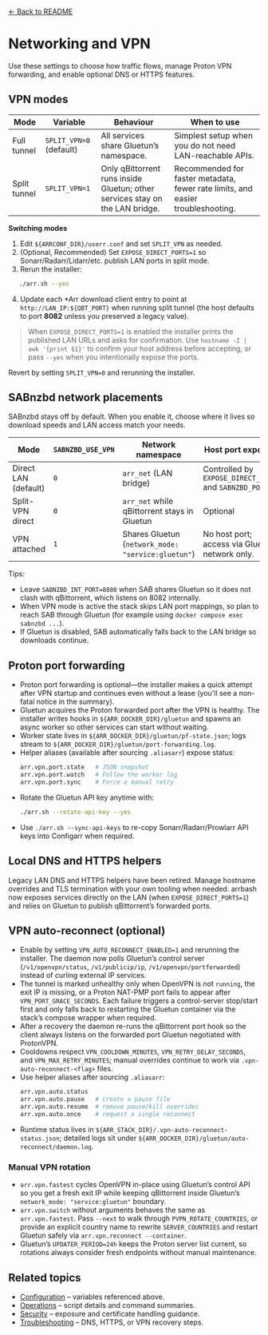 [← Back to README](../README.md)

# Networking and VPN

Use these settings to choose how traffic flows, manage Proton VPN forwarding, and enable optional DNS or HTTPS features.

## VPN modes
| Mode | Variable | Behaviour | When to use |
| --- | --- | --- | --- |
| Full tunnel | `SPLIT_VPN=0` (default) | All services share Gluetun’s namespace. | Simplest setup when you do not need LAN-reachable APIs. |
| Split tunnel | `SPLIT_VPN=1` | Only qBittorrent runs inside Gluetun; other services stay on the LAN bridge. | Recommended for faster metadata, fewer rate limits, and easier troubleshooting. |

**Switching modes**
1. Edit `${ARRCONF_DIR}/userr.conf` and set `SPLIT_VPN` as needed.
2. (Optional, Recommended) Set `EXPOSE_DIRECT_PORTS=1` so Sonarr/Radarr/Lidarr/etc. publish LAN ports in split mode.
3. Rerun the installer:
```bash
   ./arr.sh --yes
   ```
4. Update each *Arr download client entry to point at `http://LAN_IP:${QBT_PORT}` when running split tunnel (the
   host defaults to port **8082** unless you preserved a legacy value).

> When `EXPOSE_DIRECT_PORTS=1` is enabled the installer prints the published LAN URLs and asks for confirmation. Use `hostname -I | awk '{print $1}'` to confirm your host address before accepting, or pass `--yes` when you intentionally expose the ports.

Revert by setting `SPLIT_VPN=0` and rerunning the installer.

## SABnzbd network placements

SABnzbd stays off by default. When you enable it, choose where it lives so download speeds and LAN access match your needs.

| Mode | `SABNZBD_USE_VPN` | Network namespace | Host port exposure | Notes |
| --- | --- | --- | --- | --- |
| Direct LAN (default) | `0` | `arr_net` (LAN bridge) | Controlled by `EXPOSE_DIRECT_PORTS` and `SABNZBD_PORT`. | Keeps SAB reachable by Sonarr/Radarr/Lidarr/Prowlarr over the LAN. |
| Split-VPN direct | `0` | `arr_net` while qBittorrent stays in Gluetun | Optional | Works well with the default qBittorrent port (`8082`) so SAB can keep port 8080. |
| VPN attached | `1` | Shares Gluetun (`network_mode: "service:gluetun"`) | No host port; access via Gluetun network only. | Use when Usenet providers must see the VPN exit IP. |

Tips:

- Leave `SABNZBD_INT_PORT=8080` when SAB shares Gluetun so it does not clash with qBittorrent, which listens on 8082 internally.
- When VPN mode is active the stack skips LAN port mappings, so plan to reach SAB through Gluetun (for example using `docker compose exec sabnzbd ...`).
- If Gluetun is disabled, SAB automatically falls back to the LAN bridge so downloads continue.

## Proton port forwarding
- Proton port forwarding is optional—the installer makes a quick attempt after VPN startup and continues even without a lease (you'll see a non-fatal notice in the summary).
- Gluetun acquires the Proton forwarded port after the VPN is healthy. The installer writes hooks in `${ARR_DOCKER_DIR}/gluetun` and spawns an async worker so other services can start without waiting.
- Worker state lives in `${ARR_DOCKER_DIR}/gluetun/pf-state.json`; logs stream to `${ARR_DOCKER_DIR}/gluetun/port-forwarding.log`.
- Helper aliases (available after sourcing `.aliasarr`) expose status:
  ```bash
  arr.vpn.port.state   # JSON snapshot
  arr.vpn.port.watch   # Follow the worker log
  arr.vpn.port.sync    # Force a manual retry
  ```
- Rotate the Gluetun API key anytime with:
  ```bash
  ./arr.sh --rotate-api-key --yes
  ```
- Use `./arr.sh --sync-api-keys` to re-copy Sonarr/Radarr/Prowlarr API keys into Configarr when required.

## Local DNS and HTTPS helpers

Legacy LAN DNS and HTTPS helpers have been retired. Manage hostname overrides and TLS termination with your own tooling when needed. arrbash now exposes services directly on the LAN (when `EXPOSE_DIRECT_PORTS=1`) and relies on Gluetun to publish qBittorrent’s forwarded ports.

## VPN auto-reconnect (optional)
- Enable by setting `VPN_AUTO_RECONNECT_ENABLED=1` and rerunning the installer. The daemon now polls Gluetun’s control server (`/v1/openvpn/status`, `/v1/publicip/ip`, `/v1/openvpn/portforwarded`) instead of curling external IP services.
- The tunnel is marked unhealthy only when OpenVPN is not `running`, the exit IP is missing, or a Proton NAT-PMP port fails to appear after `VPN_PORT_GRACE_SECONDS`. Each failure triggers a control-server stop/start first and only falls back to restarting the Gluetun container via the stack’s compose wrapper when required.
- After a recovery the daemon re-runs the qBittorrent port hook so the client always listens on the forwarded port Gluetun negotiated with ProtonVPN.
- Cooldowns respect `VPN_COOLDOWN_MINUTES`, `VPN_RETRY_DELAY_SECONDS`, and `VPN_MAX_RETRY_MINUTES`; manual overrides continue to work via `.vpn-auto-reconnect-<flag>` files.
- Use helper aliases after sourcing `.aliasarr`:
  ```bash
  arr.vpn.auto.status
  arr.vpn.auto.pause   # create a pause file
  arr.vpn.auto.resume  # remove pause/kill overrides
  arr.vpn.auto.once    # request a single reconnect
  ```
- Runtime status lives in `${ARR_STACK_DIR}/.vpn-auto-reconnect-status.json`; detailed logs sit under `${ARR_DOCKER_DIR}/gluetun/auto-reconnect/daemon.log`.

### Manual VPN rotation
- `arr.vpn.fastest` cycles OpenVPN in-place using Gluetun’s control API so you get a fresh exit IP while keeping qBittorrent inside Gluetun’s `network_mode: "service:gluetun"` boundary.
- `arr.vpn.switch` without arguments behaves the same as `arr.vpn.fastest`. Pass `--next` to walk through `PVPN_ROTATE_COUNTRIES`, or provide an explicit country name to rewrite `SERVER_COUNTRIES` and restart Gluetun safely via `arr.vpn.reconnect --container`.
- Gluetun’s `UPDATER_PERIOD=24h` keeps the Proton server list current, so rotations always consider fresh endpoints without manual maintenance.

## Related topics
- [Configuration](configuration.md) – variables referenced above.
- [Operations](operations.md) – script details and command summaries.
- [Security](security.md) – exposure and certificate handling guidance.
- [Troubleshooting](troubleshooting.md) – DNS, HTTPS, or VPN recovery steps.
